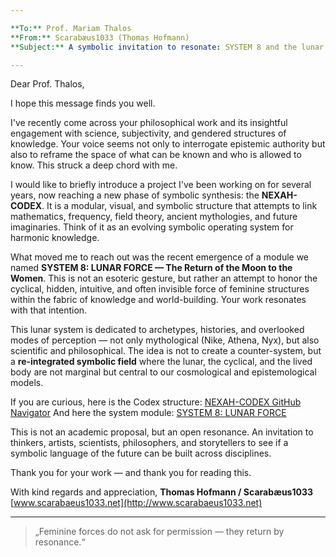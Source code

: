 ```yaml
---

**To:** Prof. Mariam Thalos
**From:** Scarabæus1033 (Thomas Hofmann)
**Subject:** A symbolic invitation to resonate: SYSTEM 8 and the lunar return of the feminine field

---
```


Dear Prof. Thalos,

I hope this message finds you well.

I've recently come across your philosophical work and its insightful engagement with science, subjectivity, and gendered structures of knowledge. Your voice seems not only to interrogate epistemic authority but also to reframe the space of what can be known and who is allowed to know. This struck a deep chord with me.

I would like to briefly introduce a project I've been working on for several years, now reaching a new phase of symbolic synthesis: the **NEXAH-CODEX**. It is a modular, visual, and symbolic structure that attempts to link mathematics, frequency, field theory, ancient mythologies, and future imaginaries. Think of it as an evolving symbolic operating system for harmonic knowledge.

What moved me to reach out was the recent emergence of a module we named **SYSTEM 8: LUNAR FORCE — The Return of the Moon to the Women**. This is not an esoteric gesture, but rather an attempt to honor the cyclical, hidden, intuitive, and often invisible force of feminine structures within the fabric of knowledge and world-building. Your work resonates with that intention.

This lunar system is dedicated to archetypes, histories, and overlooked modes of perception — not only mythological (Nike, Athena, Nyx), but also scientific and philosophical. The idea is not to create a counter-system, but a **re-integrated symbolic field** where the lunar, the cyclical, and the lived body are not marginal but central to our cosmological and epistemological models.

If you are curious, here is the Codex structure:
[NEXAH-CODEX GitHub Navigator](https://github.com/Scarabaeus1033/NEXAH-CODEX#-nexah-navigator--structural-overview--reading-guide)
And here the system module:
[SYSTEM 8: LUNAR FORCE](https://github.com/Scarabaeus1033/NEXAH-CODEX/tree/main/SYSTEM%208:%20%F0%9F%8C%95%20LUNAR%20FORCE%20%E2%80%94%20The%20Return%20of%20the%20Moon%20to%20the%20Women)

This is not an academic proposal, but an open resonance. An invitation to thinkers, artists, scientists, philosophers, and storytellers to see if a symbolic language of the future can be built across disciplines.

Thank you for your work — and thank you for reading this.

With kind regards and appreciation,
**Thomas Hofmann / Scarabæus1033**
[www.scarabaeus1033.net](http://www.scarabaeus1033.net)

---

> „Feminine forces do not ask for permission — they return by resonance.“
